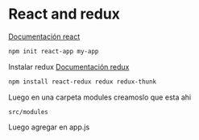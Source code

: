 # React and redux

[Documentación react](https://create-react-app.dev/docs/getting-started)

```bash
npm init react-app my-app
```

Instalar redux
[Documentación redux](https://react-redux.js.org/introduction/getting-started)

```bash
npm install react-redux redux redux-thunk

```

Luego en una carpeta modules creamoslo que esta ahi

`src/modules`

Luego agregar en app.js

```js

```
